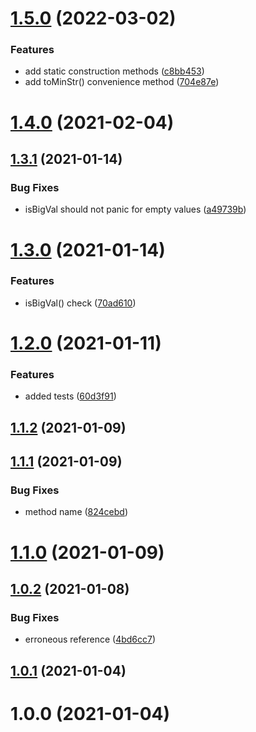 # [1.5.0](https://github.com/hiddentao/bigval/compare/v1.4.0...v1.5.0) (2022-03-02)


### Features

* add static construction methods ([c8bb453](https://github.com/hiddentao/bigval/commit/c8bb45396256200241e37c62ec7219ace1ea1cdb))
* add toMinStr() convenience method ([704e87e](https://github.com/hiddentao/bigval/commit/704e87e1836358dbd3600762e55714e5b0238058))

# [1.4.0](https://github.com/erdDEVcode/bigval/compare/v1.3.1...v1.4.0) (2021-02-04)

## [1.3.1](https://github.com/erdDEVcode/bigval/compare/v1.3.0...v1.3.1) (2021-01-14)


### Bug Fixes

* isBigVal should not panic for empty values ([a49739b](https://github.com/erdDEVcode/bigval/commit/a49739b60a5a36890bd2a611551c591d205e8b65))

# [1.3.0](https://github.com/erdDEVcode/bigval/compare/v1.2.0...v1.3.0) (2021-01-14)


### Features

* isBigVal() check ([70ad610](https://github.com/erdDEVcode/bigval/commit/70ad610b17890d384a2c6d2bdc58b68274e0ef23))

# [1.2.0](https://github.com/erdDEVcode/bigval/compare/v1.1.2...v1.2.0) (2021-01-11)


### Features

* added tests ([60d3f91](https://github.com/erdDEVcode/bigval/commit/60d3f914c343816f85474aab2bbe5cb0c8658cbb))

## [1.1.2](https://github.com/erdDEVcode/bigval/compare/v1.1.1...v1.1.2) (2021-01-09)

## [1.1.1](https://github.com/erdDEVcode/bigval/compare/v1.1.0...v1.1.1) (2021-01-09)


### Bug Fixes

* method name ([824cebd](https://github.com/erdDEVcode/bigval/commit/824cebd9a259a515ef536c7c34ee91aae04ac501))

# [1.1.0](https://github.com/erdDEVcode/bigval/compare/v1.0.2...v1.1.0) (2021-01-09)

## [1.0.2](https://github.com/erdDEVcode/bigval/compare/v1.0.1...v1.0.2) (2021-01-08)


### Bug Fixes

* erroneous reference ([4bd6cc7](https://github.com/erdDEVcode/bigval/commit/4bd6cc793c0d0222481c0db3360990aa6204b97c))

## [1.0.1](https://github.com/erdDEVcode/bigval/compare/v1.0.0...v1.0.1) (2021-01-04)

# 1.0.0 (2021-01-04)

